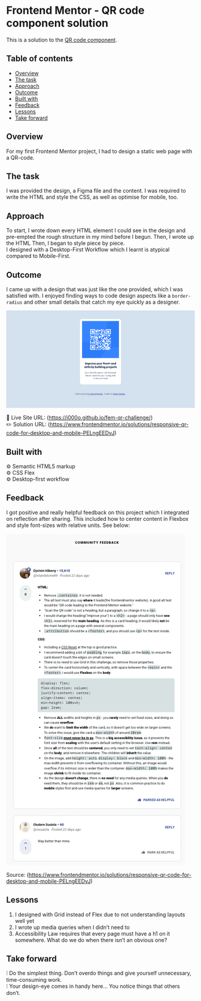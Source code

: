 # Frontend Mentor - QR code component solution

This is a solution to the [QR code component](https://www.frontendmentor.io/challenges/qr-code-component-iux_sIO_H).

## Table of contents

- [Overview](#overview)
- [The task](#the-task)
- [Approach](#approach)
- [Outcome](#outcome)
- [Built with](#built-with)
- [Feedback](#feedback)
- [Lessons](#lessons)
- [Take forward](#take-forward)

## Overview

For my first Frontend Mentor project, I had to design a static web page with a QR-code.

## The task

I was provided the design, a Figma file and the content. I was required to write the HTML and style the CSS, as well as optimise for mobile, too.

## Approach

To start, I wrote down every HTML element I could see in the design and pre-empted the rough structure in my mind before I begun. Then, I wrote up the HTML
Then, I began to style piece by piece.  
I designed with a Desktop-First Workflow which I learnt is atypical compared to Mobile-First.

## Outcome

I came up with a design that was just like the one provided, which I was satisfied with. I enjoyed finding ways to code design aspects like a `border-radius` and other small details that catch my eye quickly as a designer.

![](./qr-code-component.png)

:jigsaw: Live Site URL: (https://i000o.github.io/fem-qr-challenge/)  
:pencil2: Solution URL: (https://www.frontendmentor.io/solutions/responsive-qr-code-for-desktop-and-mobile-PELngEEDvJ)

## Built with

:gear: Semantic HTML5 markup  
:gear: CSS Flex  
:gear: Desktop-first workflow

## Feedback

I got positive and really helpful feedback on this project which I integrated on reflection after sharing. This included how to center content in Flexbox and style font-sizes with relative units. See below:

![](./QR-feedback.png)

Source: (https://www.frontendmentor.io/solutions/responsive-qr-code-for-desktop-and-mobile-PELngEEDvJ)

## Lessons

1. I designed with Grid instead of Flex due to not understanding layouts well yet
2. I wrote up media queries when I didn’t need to
3. Accessibility Law requires that every page must have a h1 on it somewhere. What do we do when there isn’t an obvious one?

## Take forward

:grey_exclamation: Do the simplest thing. Don’t overdo things and give yourself unnecessary, time-consuming work.  
:grey_exclamation: Your design-eye comes in handy here… You notice things that others don’t.
